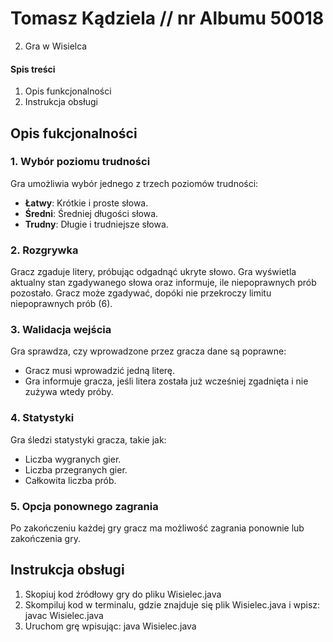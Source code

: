# Tomasz Kądziela // nr Albumu 50018

2. Gra w Wisielca

#### Spis treści
1. Opis funkcjonalności
2. Instrukcja obsługi



## Opis fukcjonalności

### 1. Wybór poziomu trudności
Gra umożliwia wybór jednego z trzech poziomów trudności:
- **Łatwy**: Krótkie i proste słowa.
- **Średni**: Średniej długości słowa.
- **Trudny**: Długie i trudniejsze słowa.

### 2. Rozgrywka
Gracz zgaduje litery, próbując odgadnąć ukryte słowo. Gra wyświetla aktualny stan zgadywanego słowa oraz informuje, ile niepoprawnych prób pozostało. Gracz może zgadywać, dopóki nie przekroczy limitu niepoprawnych prób (6).

### 3. Walidacja wejścia
Gra sprawdza, czy wprowadzone przez gracza dane są poprawne:
- Gracz musi wprowadzić jedną literę.
- Gra informuje gracza, jeśli litera została już wcześniej zgadnięta i nie zużywa wtedy próby.

### 4. Statystyki
Gra śledzi statystyki gracza, takie jak:
- Liczba wygranych gier.
- Liczba przegranych gier.
- Całkowita liczba prób.

### 5. Opcja ponownego zagrania
Po zakończeniu każdej gry gracz ma możliwość zagrania ponownie lub zakończenia gry.

## Instrukcja obsługi
1. Skopiuj kod źródłowy gry do pliku Wisielec.java
2. Skompiluj kod w terminalu, gdzie znajduje się plik Wisielec.java i wpisz: javac Wisielec.java
3. Uruchom grę wpisując: java Wisielec.java